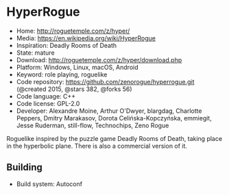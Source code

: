 # HyperRogue

- Home: http://roguetemple.com/z/hyper/
- Media: https://en.wikipedia.org/wiki/HyperRogue
- Inspiration: Deadly Rooms of Death
- State: mature
- Download: http://roguetemple.com/z/hyper/download.php
- Platform: Windows, Linux, macOS, Android
- Keyword: role playing, roguelike
- Code repository: https://github.com/zenorogue/hyperrogue.git (@created 2015, @stars 382, @forks 56)
- Code language: C++
- Code license: GPL-2.0
- Developer: Alexandre Moine, Arthur O'Dwyer, blargdag, Charlotte Peppers, Dmitry Marakasov, Dorota Celińska-Kopczyńska, emmiegit, Jesse Ruderman, still-flow, Technochips, Zeno Rogue

Roguelike inspired by the puzzle game Deadly Rooms of Death, taking place in the hyperbolic plane.
There is also a commercial version of it.

## Building

- Build system: Autoconf
